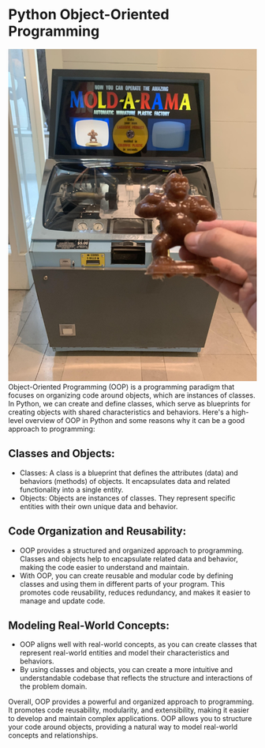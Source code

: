 # Python Object-Oriented Programming
![Mold-a-rama](./mold-a-rama.jpeg)
Object-Oriented Programming (OOP) is a programming paradigm that focuses on organizing code around objects, which are instances of classes. In Python, we can create and define classes, which serve as blueprints for creating objects with shared characteristics and behaviors. Here's a high-level overview of OOP in Python and some reasons why it can be a good approach to programming:

## Classes and Objects:
- Classes: A class is a blueprint that defines the attributes (data) and behaviors (methods) of objects. It encapsulates data and related functionality into a single entity.
- Objects: Objects are instances of classes. They represent specific entities with their own unique data and behavior.

## Code Organization and Reusability:
- OOP provides a structured and organized approach to programming. Classes and objects help to encapsulate related data and behavior, making the code easier to understand and maintain.
- With OOP, you can create reusable and modular code by defining classes and using them in different parts of your program. This promotes code reusability, reduces redundancy, and makes it easier to manage and update code.

## Modeling Real-World Concepts:
- OOP aligns well with real-world concepts, as you can create classes that represent real-world entities and model their characteristics and behaviors.
- By using classes and objects, you can create a more intuitive and understandable codebase that reflects the structure and interactions of the problem domain.

Overall, OOP provides a powerful and organized approach to programming. It promotes code reusability, modularity, and extensibility, making it easier to develop and maintain complex applications. OOP allows you to structure your code around objects, providing a natural way to model real-world concepts and relationships.
